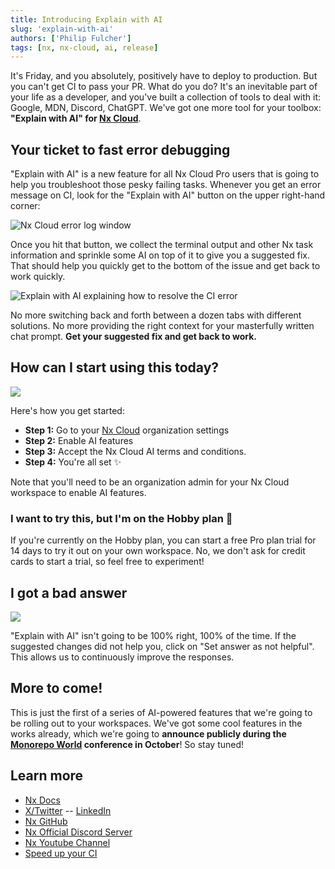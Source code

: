 ```yaml
---
title: Introducing Explain with AI
slug: 'explain-with-ai'
authors: ['Philip Fulcher']
tags: [nx, nx-cloud, ai, release]
---
```


It's Friday, and you absolutely, positively have to deploy to production. But you can't get CI to pass your PR. What do you do? It's an inevitable part of your life as a developer, and you've built a collection of tools to deal with it: Google, MDN, Discord, ChatGPT. We've got one more tool for your toolbox: **"Explain with AI" for [Nx Cloud](https://nx.dev/nx-cloud)**.

## Your ticket to fast error debugging

"Explain with AI" is a new feature for all Nx Cloud Pro users that is going to help you troubleshoot those pesky failing tasks. Whenever you get an error message on CI, look for the "Explain with AI" button on the upper right-hand corner:

![Nx Cloud error log window](/blog/images/2024-07-29/explain-with-ai-1.avif)

Once you hit that button, we collect the terminal output and other Nx task information and sprinkle some AI on top of it to give you a suggested fix. That should help you quickly get to the bottom of the issue and get back to work quickly.

![Explain with AI explaining how to resolve the CI error](/blog/images/2024-07-29/explain-with-ai-2.avif)

No more switching back and forth between a dozen tabs with different solutions. No more providing the right context for your masterfully written chat prompt. **Get your suggested fix and get back to work.**

## How can I start using this today?

![](/blog/images/2024-07-29/ai-features.avif)

Here's how you get started:

- **Step 1:** Go to your [Nx Cloud](https://cloud.nx.app/) organization settings
- **Step 2:** Enable AI features
- **Step 3:** Accept the Nx Cloud AI terms and conditions.
- **Step 4:** You're all set ✨

Note that you'll need to be an organization admin for your Nx Cloud workspace to enable AI features.

### I want to try this, but I'm on the Hobby plan 🤔

If you're currently on the Hobby plan, you can start a free Pro plan trial for 14 days to try it out on your own workspace. No, we don't ask for credit cards to start a trial, so feel free to experiment!

## I got a bad answer

![](/blog/images/2024-07-29/bad-answer.avif)

"Explain with AI" isn't going to be 100% right, 100% of the time. If the suggested changes did not help you, click on "Set answer as not helpful". This allows us to continuously improve the responses.

## More to come!

This is just the first of a series of AI-powered features that we're going to be rolling out to your workspaces. We've got some cool features in the works already, which we're going to **announce publicly during the [Monorepo World](https://monorepo.world) conference in October**! So stay tuned!

## Learn more

- [Nx Docs](/getting-started/intro)
- [X/Twitter](https://twitter.com/nxdevtools) -- [LinkedIn](https://www.linkedin.com/company/nrwl/)
- [Nx GitHub](https://github.com/nrwl/nx)
- [Nx Official Discord Server](https://go.nx.dev/community)
- [Nx Youtube Channel](https://www.youtube.com/@nxdevtools)
- [Speed up your CI](https://nx.app/)
